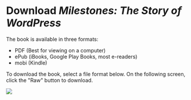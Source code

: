 # Download _Milestones: The Story of WordPress_

The book is available in three formats: 

- PDF (Best for viewing on a computer)
- ePub (iBooks, Google Play Books, most e-readers)
- mobi (Kindle)

To download the book, select a file format below. On the following screen, click the "Raw" button to download.

![](https://cloudup.com/files/iICHHrhVD5X/download)